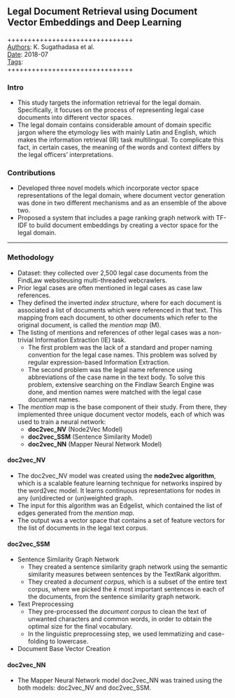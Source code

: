 ## Legal Document Retrieval using Document Vector Embeddings and Deep Learning

+++++++++++++++++++++++++++++++  
<ins>Authors</ins>: K. Sugathadasa et al.  
<ins>Date</ins>: 2018-07  
<ins>Tags</ins>:   
+++++++++++++++++++++++++++++++  


### Intro

- This study targets the information retrieval for the legal domain. Specifically, it focuses on the process of representing legal case documents into different vector spaces.
- The legal domain contains considerable amount of domain specific jargon where the etymology lies with mainly Latin and English, which makes the information retrieval (IR) task multilingual. To complicate this fact, in certain cases, the meaning of the words and context differs by the legal officers’ interpretations.


### Contributions

- Developed three novel models which incorporate vector space representations of the legal domain, where document vector generation was done in two different mechanisms and as an ensemble of the above two.
- Proposed a system that includes a page ranking graph network with TF-IDF to build document embeddings by creating a vector space for the legal domain. 


***

### Methodology

- Dataset: they collected over 2,500 legal case documents from the FindLaw websiteusing multi-threaded webcrawlers.
- Prior legal cases are often mentioned in legal cases as case law references.
- They defined the inverted *index structure*, where for each document is associated a list of documents which were referenced in that text. This mapping from each document, to other documents which refer to the original document, is called the *mention map* (M).
- The listing of mentions and references of other legal cases was a non-trivial Information Extraction (IE) task. 
  - The first problem was the lack of a standard and proper naming convention for the legal case names. This problem was solved by regular expression-based Information Extraction.
  - The second problem was the legal name reference using abbreviations of the case name in the text body. To solve this problem, extensive searching on the Findlaw Search Engine was done, and mention names were matched with the legal case document names.
- The *mention map* is the base component of their study. From there, they implemented three unique document vector models, each of which was used to train a neural network:
  - **doc2vec_NV** (Node2Vec Model) 
  - **doc2vec_SSM** (Sentence Similarity Model)
  - **doc2vec_NN** (Mapper Neural Network Model) 


#### doc2vec_NV

- The doc2vec_NV model was created using the **node2vec algorithm**, which is a scalable feature learning technique for networks inspired by the word2vec model. It learns continuous representations for nodes in any (un)directed or (un)weighted graph.
- The input for this algorithm was an Edgelist, which contained the list of edges generated from the *mention map*.
- The output was a vector space that contains a set of feature vectors for the list of documents in the legal text corpus.


#### doc2vec_SSM
- Sentence Similarity Graph Network
  - They created a sentence similarity graph network using the semantic similarity measures between sentences by the TextRank algorithm.
  - They created a *document corpus*, which is a subset of the entire text corpus, where we picked the *k* most important sentences in each of the documents, from the sentence similarity graph network.
- Text Preprocessing
  - They pre-processed the *document corpus* to clean the text of unwanted characters and common words, in order to obtain the optimal size for the final vocabulary.
  - In the linguistic preprocessing step, we used lemmatizing and case-folding to lowercase.
- Document Base Vector Creation


#### doc2vec_NN
- The Mapper Neural Network model doc2vec_NN was trained using the both models: doc2vec_NV and doc2vec_SSM.

